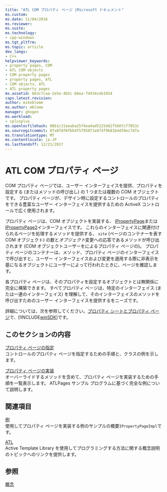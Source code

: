 ```yaml
---
title: "ATL COM プロパティ ページ |Microsoft ドキュメント"
ms.custom: 
ms.date: 11/04/2016
ms.reviewer: 
ms.suite: 
ms.technology:
- cpp-windows
ms.tgt_pltfrm: 
ms.topic: article
dev_langs:
- C++
helpviewer_keywords:
- property pages, COM
- ATL COM objects
- COM property pages
- property pages, ATL
- COM objects, ATL
- ATL property pages
ms.assetid: 663c7caa-2e5e-4b5c-b8ea-fd434ceb1654
caps.latest.revision: 
author: mikeblome
ms.author: mblome
manager: ghogen
ms.workload:
- cplusplus
ms.openlocfilehash: 08b1c31aeaba25f4eadad5225dd2f5607cf7053c
ms.sourcegitcommit: 8fa8fdf0fbb4f57950f1e8f4f9b81b4d39ec7d7a
ms.translationtype: MT
ms.contentlocale: ja-JP
ms.lasthandoff: 12/21/2017
---
```

# <a name="atl-com-property-pages"></a>ATL COM プロパティ ページ
COM プロパティ ページでは、ユーザー インターフェイスを提供、プロパティを設定する (またはメソッドの呼び出し) の 1 つまたは複数の COM オブジェクトです。 プロパティ ページが、デザイン時に設定するコントロールのプロパティをできる豊富なユーザー インターフェイスを提供するための ActiveX コントロールで広く使用されます。  
  
 プロパティ ページは、COM オブジェクトを実装する、 [IPropertyPage](http://msdn.microsoft.com/library/windows/desktop/ms691246)または[IPropertyPage2](http://msdn.microsoft.com/library/windows/desktop/ms683996)インターフェイスです。 これらのインターフェイスに関連付けられるページを処理するメソッドを提供する、 `site` (ページのコンテナーを表す COM オブジェクト) の数と*オブジェクト*変更への応答であるメソッドが呼び出されます (COM オブジェクトユーザーをによるプロパティ ページの)。 プロパティ ページのコンテナーは、メソッド、プロパティ ページのインターフェイスで呼び出すと、ユーザー インターフェイスおよび変更を適用する際に非表示を基になるオブジェクトにユーザーによって行われたときに、ページを確認します。  
  
 各プロパティ ページは、そのプロパティを設定するオブジェクトとは無関係に完全に構築できます。 すべてプロパティ ページは、特定のインターフェイス (または一連のインターフェイス) を理解して、そのインターフェイスのメソッドを呼び出すためのユーザー インターフェイスを提供するをニーズです。  
  
 詳細については、次を参照してください。[プロパティ シートとプロパティ ページ](http://msdn.microsoft.com/library/windows/desktop/ms686577)で、[!INCLUDE[winSDK](../atl/includes/winsdk_md.md)]です。  
  
## <a name="in-this-section"></a>このセクションの内容  
 [プロパティ ページの指定](../atl/specifying-property-pages.md)  
 コントロールのプロパティ ページを指定するための手順と、クラスの例を示します。  
  
 [プロパティ ページの実装](../atl/implementing-property-pages.md)  
 オーバーライドするメソッドを含めて、プロパティ ページを実装するための手順を一覧表示します。 ATLPages サンプル プログラムに基づく完全な例について説明します。  
  
## <a name="related-sections"></a>関連項目  
 [例](../visual-cpp-samples.md)  
 使用してプロパティ ページを実装する例のサンプルの概要`IPropertyPageImpl`です。  
  
 [ATL](../atl/active-template-library-atl-concepts.md)  
 Active Template Library を使用してプログラミングする方法に関する概念説明のトピックへのリンクを提供します。  
  
## <a name="see-also"></a>参照  
 [概念](../atl/active-template-library-atl-concepts.md)

